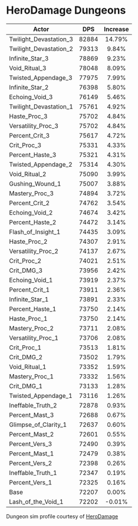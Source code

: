 # HeroDamage Dungeons
| Actor | DPS | Increase |
|---|:---:|:---:|
|Twilight_Devastation_3|82884|14.79%|
|Twilight_Devastation_2|79313|9.84%|
|Infinite_Star_3|78869|9.23%|
|Void_Ritual_3|78048|8.09%|
|Twisted_Appendage_3|77975|7.99%|
|Infinite_Star_2|76398|5.80%|
|Echoing_Void_3|76149|5.46%|
|Twilight_Devastation_1|75761|4.92%|
|Haste_Proc_3|75702|4.84%|
|Versatility_Proc_3|75702|4.84%|
|Percent_Crit_3|75617|4.72%|
|Crit_Proc_3|75331|4.33%|
|Percent_Haste_3|75321|4.31%|
|Twisted_Appendage_2|75314|4.30%|
|Void_Ritual_2|75090|3.99%|
|Gushing_Wound_1|75007|3.88%|
|Mastery_Proc_3|74894|3.72%|
|Percent_Crit_2|74762|3.54%|
|Echoing_Void_2|74674|3.42%|
|Percent_Haste_2|74472|3.14%|
|Flash_of_Insight_1|74435|3.09%|
|Haste_Proc_2|74307|2.91%|
|Versatility_Proc_2|74137|2.67%|
|Crit_Proc_2|74021|2.51%|
|Crit_DMG_3|73956|2.42%|
|Echoing_Void_1|73919|2.37%|
|Percent_Crit_1|73911|2.36%|
|Infinite_Star_1|73891|2.33%|
|Percent_Haste_1|73750|2.14%|
|Haste_Proc_1|73750|2.14%|
|Mastery_Proc_2|73711|2.08%|
|Versatility_Proc_1|73706|2.08%|
|Crit_Proc_1|73513|1.81%|
|Crit_DMG_2|73502|1.79%|
|Void_Ritual_1|73352|1.59%|
|Mastery_Proc_1|73332|1.56%|
|Crit_DMG_1|73133|1.28%|
|Twisted_Appendage_1|73116|1.26%|
|Ineffable_Truth_2|72878|0.93%|
|Percent_Mast_3|72688|0.67%|
|Glimpse_of_Clarity_1|72637|0.60%|
|Percent_Mast_2|72601|0.55%|
|Percent_Vers_3|72490|0.39%|
|Percent_Mast_1|72479|0.38%|
|Percent_Vers_2|72398|0.26%|
|Ineffable_Truth_1|72347|0.19%|
|Percent_Vers_1|72325|0.16%|
|Base|72207|0.00%|
|Lash_of_the_Void_1|72202|-0.01%|

 Dungeon sim profile courtesy of [HeroDamage](https://www.herodamage.com/)